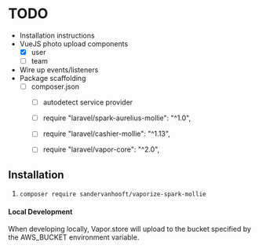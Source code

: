 # TODO

- Installation instructions
- VueJS photo upload components
    - [x] user
    - [ ] team
- Wire up events/listeners
- Package scaffolding
    - [ ] composer.json
        - [ ] autodetect service provider
        - [ ] require "laravel/spark-aurelius-mollie": "^1.0",
        - [ ] require "laravel/cashier-mollie": "^1.13",
        - [ ] require "laravel/vapor-core": "^2.0", 




## Installation

1. `composer require sandervanhooft/vaporize-spark-mollie`


#### Local Development
When developing locally, Vapor.store will upload to the bucket specified by the AWS_BUCKET environment variable.




